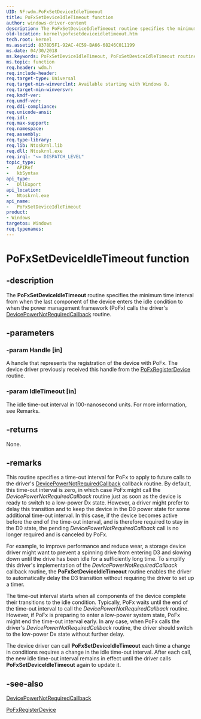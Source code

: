 ```yaml
---
UID: NF:wdm.PoFxSetDeviceIdleTimeout
title: PoFxSetDeviceIdleTimeout function
author: windows-driver-content
description: The PoFxSetDeviceIdleTimeout routine specifies the minimum time interval from when the last component of the device enters the idle condition to when the power management framework (PoFx) calls the driver's DevicePowerNotRequiredCallback routine.
old-location: kernel\pofxsetdeviceidletimeout.htm
tech.root: kernel
ms.assetid: 8378D5F1-92AC-4C59-BA66-68246C011199
ms.date: 04/30/2018
ms.keywords: PoFxSetDeviceIdleTimeout, PoFxSetDeviceIdleTimeout routine [Kernel-Mode Driver Architecture], kernel.pofxsetdeviceidletimeout, wdm/PoFxSetDeviceIdleTimeout
ms.topic: function
req.header: wdm.h
req.include-header: 
req.target-type: Universal
req.target-min-winverclnt: Available starting with Windows 8.
req.target-min-winversvr: 
req.kmdf-ver: 
req.umdf-ver: 
req.ddi-compliance: 
req.unicode-ansi: 
req.idl: 
req.max-support: 
req.namespace: 
req.assembly: 
req.type-library: 
req.lib: Ntoskrnl.lib
req.dll: Ntoskrnl.exe
req.irql: "<= DISPATCH_LEVEL"
topic_type:
-	APIRef
-	kbSyntax
api_type:
-	DllExport
api_location:
-	Ntoskrnl.exe
api_name:
-	PoFxSetDeviceIdleTimeout
product:
- Windows
targetos: Windows
req.typenames: 
---
```


# PoFxSetDeviceIdleTimeout function


## -description


The <b>PoFxSetDeviceIdleTimeout</b> routine specifies the minimum time interval from when the last component of the device enters the idle condition to when the power management framework (PoFx) calls the driver's <a href="https://msdn.microsoft.com/library/windows/hardware/hh450946">DevicePowerNotRequiredCallback</a> routine.


## -parameters




### -param Handle [in]

A handle that represents the registration of the device with PoFx. The device driver previously received this handle from the <a href="https://msdn.microsoft.com/library/windows/hardware/hh439521">PoFxRegisterDevice</a> routine.


### -param IdleTimeout [in]

The idle time-out interval in 100-nanosecond units. For more information, see Remarks.


## -returns



None.




## -remarks



This routine specifies a time-out interval for PoFx to apply to future calls to the driver's <a href="https://msdn.microsoft.com/library/windows/hardware/hh450946">DevicePowerNotRequiredCallback</a> callback routine. By default, this time-out interval is zero, in which case PoFx might call the <i>DevicePowerNotRequiredCallback</i> routine just as soon as the device is ready to switch to a low-power Dx state. However, a driver might prefer to delay this transition and to keep the device in the D0 power state for some additional time-out interval. In this case, if the device becomes active before the end of the time-out interval, and is therefore required to stay in the D0 state, the pending <i>DevicePowerNotRequiredCallback</i> call is no longer required and is canceled by PoFx.

For example, to improve performance and reduce wear, a storage device driver might want to prevent a spinning drive from entering D3 and slowing down until the drive has been idle for a sufficiently long time. To simplify this driver's implementation of the <i>DevicePowerNotRequiredCallback</i> callback routine, the <b>PoFxSetDeviceIdleTimeout</b> routine enables the driver to automatically delay the D3 transition without requiring the driver to set up a timer.

The time-out interval starts when all components of the device complete their transitions to the idle condition. Typically, PoFx waits until the end of the time-out interval to call the <i>DevicePowerNotRequiredCallback</i> routine. However, if PoFx is preparing to enter a low-power system state, PoFx might end the time-out interval early. In any case, when PoFx calls the driver's <i>DevicePowerNotRequiredCallback</i> routine, the driver should switch to the low-power Dx state without further delay.

The device driver can call <b>PoFxSetDeviceIdleTimeout</b> each time a change in conditions requires a change in the idle time-out interval. After each call, the new idle time-out interval remains in effect until the driver calls <b>PoFxSetDeviceIdleTimeout</b> again to update it.




## -see-also




<a href="https://msdn.microsoft.com/library/windows/hardware/hh450946">DevicePowerNotRequiredCallback</a>



<a href="https://msdn.microsoft.com/library/windows/hardware/hh439521">PoFxRegisterDevice</a>
 

 

